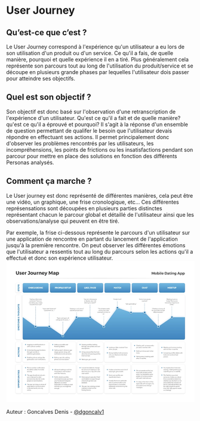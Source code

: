 # User Journey

## Qu’est-ce que c’est ?

Le User Journey correspond à l'expérience qu'un utilisateur a eu lors de son utilisation d'un produit ou d'un service. Ce qu'il a fais, de quelle manière, pourquoi et quelle expérience il en a tiré. Plus généralement cela représente son parcours tout au long de l'utilisation du produit/service et se découpe en plusieurs grande phases par lequelles l'utilisateur dois passer pour atteindre ses objectifs. 

## Quel est son objectif ?

Son objectif est donc basé sur l'observation d'une retranscription de l'expérience d'un utilisateur. Qu'est ce qu'il a fait et de quelle manière? qu'est ce qu'il a éprouvé et pourquoi? Il s'agit à la réponse d'un ensemble de question permettant de qualifer le besoin que l'utilisateur devais répondre en effectuant ses actions.
Il permet principalement donc d'observer les problèmes rencontrés par les utilisateurs, les incompréhensions, les points de frictions ou les insatisfactions pendant son parcour pour mettre en place des solutions en fonction des différents Personas analysés.

## Comment ça marche ?

Le User journey est donc représenté de différentes manières, cela peut être une vidéo, un graphique, une frise cronologique, etc...
Ces différentes représensations sont découpées en plusieurs parties distinctes représentant chacun le parcour global et détaillé de l'utilisateur ainsi que les observations/analyse qui peuvent en être tiré.

Par exemple, la frise ci-dessous représente le parcours d'un utilisateur sur une application de rencontre en partant du lancement de l'application jusqu'à la première rencontre.
On peut observer les différentes émotions que l'utilisateur a ressentis tout au long du parcours selon les actions qu'il a effectué et donc son expérience utilisateur.
![user-journey-map.webp](assets/user_journey/user-journey-map.webp "User Journey")


Auteur : Goncalves Denis - [@dgoncalv1](https://github.com/dgoncalv1)